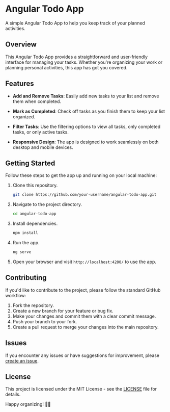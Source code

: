 # Angular Todo App

A simple Angular Todo App to help you keep track of your planned activities.

## Overview

This Angular Todo App provides a straightforward and user-friendly interface for managing your tasks. Whether you're organizing your work or planning personal activities, this app has got you covered.

## Features

- **Add and Remove Tasks**: Easily add new tasks to your list and remove them when completed.

- **Mark as Completed**: Check off tasks as you finish them to keep your list organized.

- **Filter Tasks**: Use the filtering options to view all tasks, only completed tasks, or only active tasks.

- **Responsive Design**: The app is designed to work seamlessly on both desktop and mobile devices.


## Getting Started

Follow these steps to get the app up and running on your local machine:

1. Clone this repository.
   ```bash
   git clone https://github.com/your-username/angular-todo-app.git
   ```

2. Navigate to the project directory.
   ```bash
   cd angular-todo-app
   ```

3. Install dependencies.
   ```bash
   npm install
   ```

4. Run the app.
   ```bash
   ng serve
   ```

5. Open your browser and visit `http://localhost:4200/` to use the app.

## Contributing

If you'd like to contribute to the project, please follow the standard GitHub workflow:

1. Fork the repository.
2. Create a new branch for your feature or bug fix.
3. Make your changes and commit them with a clear commit message.
4. Push your branch to your fork.
5. Create a pull request to merge your changes into the main repository.

## Issues

If you encounter any issues or have suggestions for improvement, please [create an issue](https://github.com/your-username/angular-todo-app/issues).

## License

This project is licensed under the MIT License - see the [LICENSE](LICENSE) file for details.

Happy organizing! 📝✅
